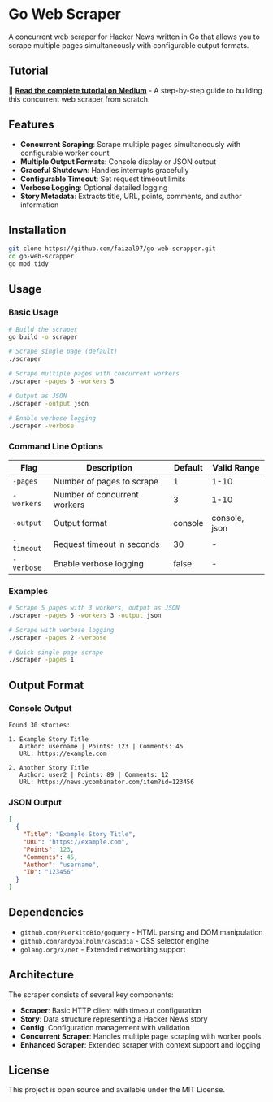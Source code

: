 # Go Web Scraper

A concurrent web scraper for Hacker News written in Go that allows you to scrape multiple pages simultaneously with configurable output formats.

## Tutorial

📖 **[Read the complete tutorial on Medium](https://faizalardianputra.medium.com/go-web-scraper-tutorial-building-a-concurrent-news-headlines-scraper-09d6ff376bf9)** - A step-by-step guide to building this concurrent web scraper from scratch.

## Features

- **Concurrent Scraping**: Scrape multiple pages simultaneously with configurable worker count
- **Multiple Output Formats**: Console display or JSON output
- **Graceful Shutdown**: Handles interrupts gracefully
- **Configurable Timeout**: Set request timeout limits
- **Verbose Logging**: Optional detailed logging
- **Story Metadata**: Extracts title, URL, points, comments, and author information

## Installation

```bash
git clone https://github.com/faizal97/go-web-scrapper.git
cd go-web-scrapper
go mod tidy
```

## Usage

### Basic Usage

```bash
# Build the scraper
go build -o scraper

# Scrape single page (default)
./scraper

# Scrape multiple pages with concurrent workers
./scraper -pages 3 -workers 5

# Output as JSON
./scraper -output json

# Enable verbose logging
./scraper -verbose
```

### Command Line Options

| Flag | Description | Default | Valid Range |
|------|-------------|---------|-------------|
| `-pages` | Number of pages to scrape | 1 | 1-10 |
| `-workers` | Number of concurrent workers | 3 | 1-10 |
| `-output` | Output format | console | console, json |
| `-timeout` | Request timeout in seconds | 30 | - |
| `-verbose` | Enable verbose logging | false | - |

### Examples

```bash
# Scrape 5 pages with 3 workers, output as JSON
./scraper -pages 5 -workers 3 -output json

# Scrape with verbose logging
./scraper -pages 2 -verbose

# Quick single page scrape
./scraper -pages 1
```

## Output Format

### Console Output
```
Found 30 stories:

1. Example Story Title
   Author: username | Points: 123 | Comments: 45
   URL: https://example.com

2. Another Story Title
   Author: user2 | Points: 89 | Comments: 12
   URL: https://news.ycombinator.com/item?id=123456
```

### JSON Output
```json
[
  {
    "Title": "Example Story Title",
    "URL": "https://example.com",
    "Points": 123,
    "Comments": 45,
    "Author": "username",
    "ID": "123456"
  }
]
```

## Dependencies

- `github.com/PuerkitoBio/goquery` - HTML parsing and DOM manipulation
- `github.com/andybalholm/cascadia` - CSS selector engine
- `golang.org/x/net` - Extended networking support

## Architecture

The scraper consists of several key components:

- **Scraper**: Basic HTTP client with timeout configuration
- **Story**: Data structure representing a Hacker News story
- **Config**: Configuration management with validation
- **Concurrent Scraper**: Handles multiple page scraping with worker pools
- **Enhanced Scraper**: Extended scraper with context support and logging

## License

This project is open source and available under the MIT License.